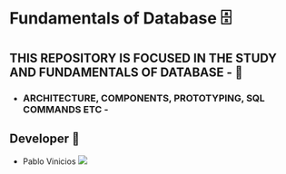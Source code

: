# Fundamentals of Database 🗄️
## THIS REPOSITORY IS FOCUSED IN THE STUDY AND FUNDAMENTALS OF DATABASE - 📌
  - ### ARCHITECTURE, COMPONENTS, PROTOTYPING, SQL COMMANDS ETC -
## Developer 👥

  - Pablo Vinicios <a href="https://github.com/PabloVini28" target="_blank"><img src="https://img.shields.io/badge/GitHub-100000?style=badge&logo=github&logoColor=white&color=black"></a>
